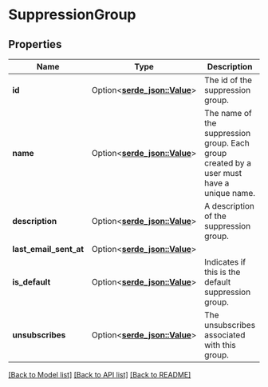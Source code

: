 # SuppressionGroup

## Properties

Name | Type | Description | Notes
------------ | ------------- | ------------- | -------------
**id** | Option<[**serde_json::Value**](.md)> | The id of the suppression group. | 
**name** | Option<[**serde_json::Value**](.md)> | The name of the suppression group. Each group created by a user must have a unique name. | 
**description** | Option<[**serde_json::Value**](.md)> | A description of the suppression group. | 
**last_email_sent_at** | Option<[**serde_json::Value**](.md)> |  | [optional]
**is_default** | Option<[**serde_json::Value**](.md)> | Indicates if this is the default suppression group. | [optional][default to false]
**unsubscribes** | Option<[**serde_json::Value**](.md)> | The unsubscribes associated with this group. | [optional]

[[Back to Model list]](../README.md#documentation-for-models) [[Back to API list]](../README.md#documentation-for-api-endpoints) [[Back to README]](../README.md)


